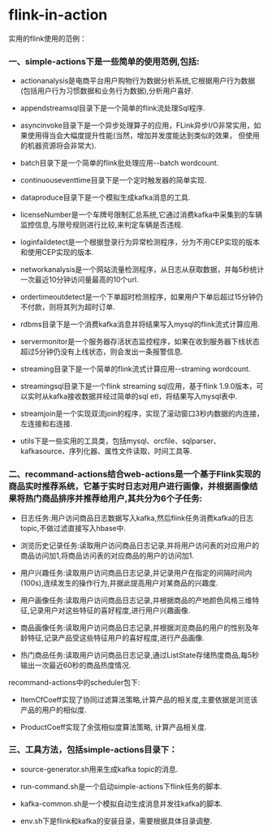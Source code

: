 # flink-in-action
实用的flink使用的范例：

### 一、simple-actions下是一些简单的使用范例,包括:
  * actionanalysis是电商平台用户购物行为数据分析系统,它根据用户行为数据(包括用户行为习惯数据和业务行为数据),分析用户喜好.

  * appendstreamsql目录下是一个简单的flink流处理Sql程序.

  * asyncinvoke目录下是一个异步处理算子的应用，FLink异步I/O非常实用，如果使用得当会大幅度提升性能(当然，增加并发度能达到类似的效果，
但使用的机器资源将会非常大).

  * batch目录下是一个简单的flink批处理应用--batch wordcount.

  * continuouseventtime目录下是一个定时触发器的简单实现.

  * dataproduce目录下是一个模拟生成kafka消息的工具.

  * licenseNumber是一个车牌号限制汇总系统,它通过消费kafka中采集到的车辆监控信息,与限号规则进行比较,来判定车辆是否违规.

  * loginfaildetect是一个根据登录行为异常检测程序，分为不用CEP实现的版本和使用CEP实现的版本.

  * networkanalysis是一个网站流量检测程序，从日志从获取数据，并每5秒统计一次最近10分钟访问量最高的10个url.

  * ordertimeoutdetect是一个下单超时检测程序，如果用户下单后超过15分钟仍不付款，则将其列为超时订单.

  * rdbms目录下是一个消费kafka消息并将结果写入mysql的flink流式计算应用.

  * servermonitor是一个服务器存活状态监控程序，如果在收到服务器下线状态超过5分钟仍没有上线状态，则会发出一条报警信息.

  * streaming目录下是一个简单的flink流式计算应用--straming wordcount.

  * streamingsql目录下是一个flink streaming sql应用，基于flink 1.9.0版本，可以实时从kafka接收数据并经过简单的sql etl，将结果写入mysql表中.

  * streamjoin是一个实现双流join的程序，实现了滚动窗口3秒内数据的内连接，左连接和右连接.

  * utils下是一些实用的工具类，包括mysql、orcfile、sqlparser、kafkasource、序列化器、属性文件读取、时间工具等.


### 二、recommand-actions结合web-actions是一个基于Flink实现的商品实时推荐系统，它基于实时日志对用户进行画像，并根据画像结果将热门商品排序并推荐给用户,其共分为6个子任务:

  * 日志任务:用户访问商品日志数据写入kafka,然后flink任务消费kafka的日志topic,不做过滤直接写入hbase中.

  * 浏览历史记录任务:读取用户访问商品日志记录,并将用户访问表的对应用户的商品访问加1,将商品访问表的对应商品的用户的访问加1.

  * 用户兴趣任务:读取用户访问商品日志记录,并记录用户在指定的间隔时间内(100s),连续发生的操作行为,并据此提高用户对某商品的兴趣度.

  * 用户画像任务:读取用户访问商品日志记录,并根据商品的产地颜色风格三维特征,记录用户对这些特征的喜好程度,进行用户兴趣画像.

  * 商品画像任务:读取用户访问商品日志记录,并根据浏览商品的用户的性别及年龄特征,记录产品受这些特征用户的喜好程度,进行产品画像.

  * 热门商品任务:读取用户访问商品日志记录,通过ListState存储热度商品,每5秒输出一次最近60秒的商品热度情况.


recommand-actions中的scheduler包下:

  * ItemCfCoeff实现了协同过滤算法策略,计算产品的相关度,主要依据是浏览该产品的用户的相似度.

  * ProductCoeff实现了余弦相似度算法策略, 计算产品相关度.



### 三、工具方法，包括simple-actions目录下：

  * source-generator.sh用来生成kafka topic的消息.

  * run-command.sh是一个启动simple-actions下flink任务的脚本.

  * kafka-common.sh是一个模拟自动生成消息并发往kafka的脚本.

  * env.sh下是flink和kafka的安装目录，需要根据具体目录调整.